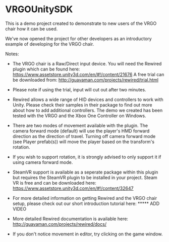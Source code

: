 # VRGOUnitySDK

This is a demo project created to demonstrate to new users of the VRGO chair how it can be used.

We've now opened the project for other developers as an introductory example of developing for the VRGO chair.

Notes:

- The VRGO chair is a Raw/Direct input device. You will need the Rewired plugin which can be found here: https://www.assetstore.unity3d.com/en/#!/content/21676
A free trial can be downloaded from: http://guavaman.com/projects/rewired/trial.html

- Please note if using the trial, input will cut out after two minutes.

- Rewired allows a wide range of HID devices and controllers to work with Unity. Please check their samples in their package to find out more about how to add additional controllers. The demo we created has been tested with the VRGO and the Xbox One Controller on Windows.

- There are two modes of movement available with the plugin. The camera forward mode (default) will use the player's HMD forward direction as the direction of travel. Turning off camera forward mode (see Player prefab(s)) will move the player based on the transform's rotation. 

- If you wish to support rotation, it is strongly advised to only support it if using camera forward mode.

- SteamVR support is available as a seperate package within this plugin but requires the SteamVR plugin to be installed in your project. Steam VR is free and can be downloaded here: https://www.assetstore.unity3d.com/en/#!/content/32647

- For more detailed information on getting Rewired and the VRGO chair setup, please check out our short introduction tutorial here: ***** ADD VIDEO

- More detailed Rewired documentation is available here: http://guavaman.com/projects/rewired/docs/

- If you don't notice movement in editor, try clicking on the game window.
